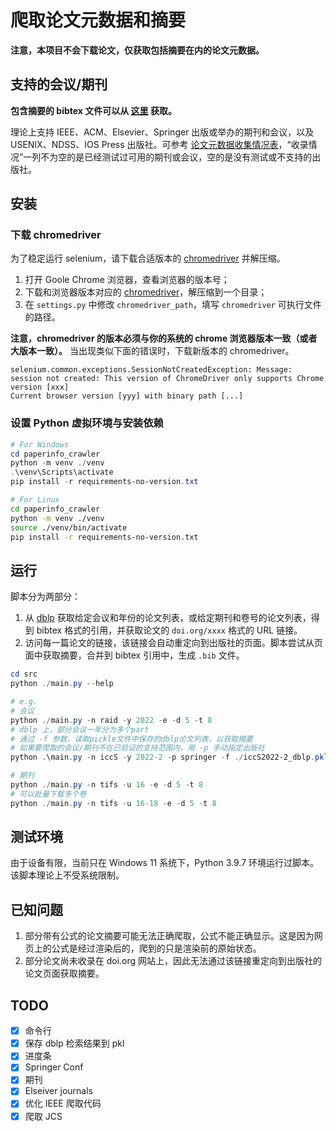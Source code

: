 # 爬取论文元数据和摘要

**注意，本项目不会下载论文，仅获取包括摘要在内的论文元数据。**

## 支持的会议/期刊

**包含摘要的 bibtex 文件可以从 [这里](https://github.com/Lraxer/paper_metadata) 获取。**

理论上支持 IEEE、ACM、Elsevier、Springer 出版或举办的期刊和会议，以及 USENIX、NDSS、IOS Press 出版社。可参考 [论文元数据收集情况表](https://rigorous-frost-052.notion.site/d5053e59458a47769fd645be500f55ff?v=c97cacf0bdc94d9b965a29f3d5f0d473)，“收录情况”一列不为空的是已经测试过可用的期刊或会议，空的是没有测试或不支持的出版社。

## 安装

### 下载 chromedriver

为了稳定运行 selenium，请下载合适版本的 [chromedriver](https://googlechromelabs.github.io/chrome-for-testing/) 并解压缩。

1. 打开 Goole Chrome 浏览器，查看浏览器的版本号；
2. 下载和浏览器版本对应的 [chromedriver](https://googlechromelabs.github.io/chrome-for-testing/)，解压缩到一个目录；
3. 在 `settings.py` 中修改 `chromedriver_path`，填写 `chromedriver` 可执行文件的路径。

**注意，chromedriver 的版本必须与你的系统的 chrome 浏览器版本一致（或者大版本一致）。** 当出现类似下面的错误时，下载新版本的 chromedriver。

```
selenium.common.exceptions.SessionNotCreatedException: Message: session not created: This version of ChromeDriver only supports Chrome version [xxx]
Current browser version [yyy] with binary path [...]
```

### 设置 Python 虚拟环境与安装依赖

```powershell
# For Windows
cd paperinfo_crawler
python -m venv ./venv
.\venv\Scripts\activate
pip install -r requirements-no-version.txt
```

```bash
# For Linux
cd paperinfo_crawler
python -m venv ./venv
source ./venv/bin/activate
pip install -r requirements-no-version.txt
```

## 运行

脚本分为两部分：

1. 从 [dblp](https://dblp.org/) 获取给定会议和年份的论文列表，或给定期刊和卷号的论文列表，得到 bibtex 格式的引用，并获取论文的 `doi.org/xxxx` 格式的 URL 链接。
2. 访问每一篇论文的链接，该链接会自动重定向到出版社的页面。脚本尝试从页面中获取摘要，合并到 bibtex 引用中，生成 `.bib` 文件。

```powershell
cd src
python ./main.py --help

# e.g.
# 会议
python ./main.py -n raid -y 2022 -e -d 5 -t 8
# dblp 上，部分会议一年分为多个part
# 通过 -f 参数，读取pickle文件中保存的dblp论文列表，以获取摘要
# 如果要爬取的会议/期刊不在已验证的支持范围内，用 -p 手动指定出版社
python .\main.py -n iccS -y 2022-2 -p springer -f ./iccS2022-2_dblp.pkl -t 6

# 期刊
python ./main.py -n tifs -u 16 -e -d 5 -t 8
# 可以批量下载多个卷
python ./main.py -n tifs -u 16-18 -e -d 5 -t 8
```

## 测试环境

由于设备有限，当前只在 Windows 11 系统下，Python 3.9.7 环境运行过脚本。该脚本理论上不受系统限制。

## 已知问题

1. 部分带有公式的论文摘要可能无法正确爬取，公式不能正确显示。这是因为网页上的公式是经过渲染后的，爬到的只是渲染前的原始状态。
2. 部分论文尚未收录在 doi.org 网站上，因此无法通过该链接重定向到出版社的论文页面获取摘要。

## TODO

- [x] 命令行
- [x] 保存 dblp 检索结果到 pkl
- [x] 进度条
- [x] Springer Conf
- [x] 期刊
- [x] Elseiver journals
- [x] 优化 IEEE 爬取代码
- [x] 爬取 JCS
